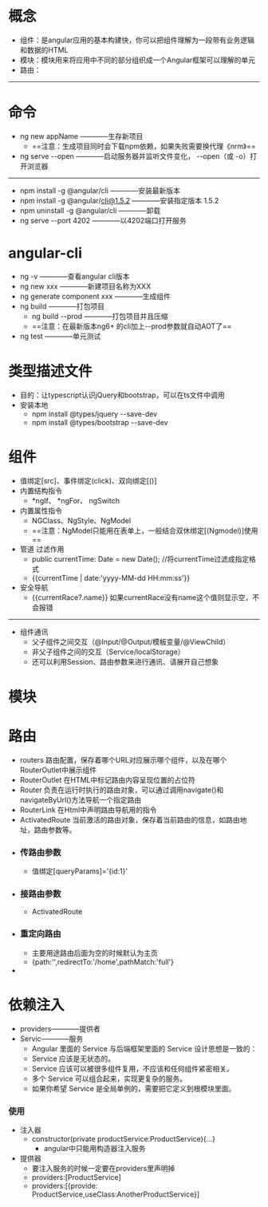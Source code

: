 # 概念
- 组件：是angular应用的基本构建快，你可以把组件理解为一段带有业务逻辑和数据的HTML
- 模块：模块用来将应用中不同的部分组织成一个Angular框架可以理解的单元
- 路由：
---

# 命令
- ng new appName    ————生存新项目
    - ==注意：生成项目同时会下载npm依赖，如果失败需要换代理《nrm》==
- ng serve --open   ————启动服务器并监听文件变化， --open（或 -o）打开浏览器
---

- npm install -g @angular/cli ————安装最新版本
- npm install -g @angular/cli@1.5.2 ————安装指定版本 1.5.2
- npm uninstall -g @angular/cli ————卸载
- ng serve --port 4202 ————以4202端口打开服务
# angular-cli
- ng -v ————查看angular cli版本
- ng new xxx ————新建项目名称为XXX
- ng generate component xxx ————生成组件
- ng build  ————打包项目
    - ng build --prod   ————打包项目并且压缩
    - ==注意：在最新版本ng6+ 的cli加上--prod参数就自动AOT了==
- ng test   ————单元测试
# 类型描述文件
- 目的：让typescript认识jQuery和bootstrap，可以在ts文件中调用
- 安装本地
    - npm install @types/jquery --save-dev
    - npm install @types/bootstrap --save-dev
# 组件
- 值绑定[src]、事件绑定(click)、双向绑定[()]
- 内置结构指令
    - *ngIf、 *ngFor、 ngSwitch
- 内置属性指令
    - NGClass、NgStyle、NgModel
    - ==注意：NgModel只能用在表单上，一般结合双休绑定[(Ngmodel)]使用==
- 管道 过滤作用
    - public currentTime: Date = new Date();  //将currentTime过滤成指定格式
    - {{currentTime | date:'yyyy-MM-dd HH:mm:ss'}}
- 安全导航
    - {{currentRace?.name}} 如果currentRace没有name这个值则显示空，不会报错
---
- 组件通讯
    - 父子组件之间交互（@Input/@Output/模板变量/@ViewChild）
    - 非父子组件之间的交互（Service/localStorage）
    - 还可以利用Session、路由参数来进行通讯、请展开自己想象
# 模块
# 路由
- routers 路由配置，保存着哪个URL对应展示哪个组件，以及在哪个RouterOutlet中展示组件
- RouterOutlet 在HTML中标记路由内容呈现位置的占位符
- Router 负责在运行时执行的路由对象，可以通过调用navigate()和navigateByUrl()方法导航一个指定路由
- RouterLink 在Html中声明路由导航用的指令
- ActivatedRoute 当前激活的路由对象，保存着当前路由的信息，如路由地址，路由参数等。
- ### 传路由参数 
    - 值绑定[queryParams]='{id:1}'
- ### 接路由参数
    -  ActivatedRoute
- ### 重定向路由
    - 主要用途路由后面为空的时候默认为主页
    - {path:'',redirectTo:'/home',pathMatch:'full'}
- 

    
# 依赖注入
- providers————提供者
- Servic————服务
    - Angular 里面的 Service 与后端框架里面的 Service 设计思想是一致的：
    - Service 应该是无状态的。
    - Service 应该可以被很多组件复用，不应该和任何组件紧密相关。
    - 多个 Service 可以组合起来，实现更复杂的服务。
    - 如果你希望 Service 是全局单例的，需要把它定义到根模块里面。
### 使用
- 注入器
    - constructor(private productService:ProductService){...}
        - angular中只能用构造器注入服务
- 提供器
    - 要注入服务的时候一定要在providers里声明掉
    - providers:[ProductService]
    - providers:[{provide: ProductService,useClass:AnotherProductService}]